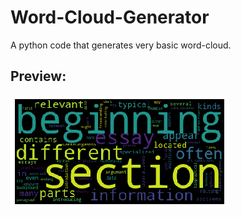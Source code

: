 # Word-Cloud-Generator
A python code that generates very basic word-cloud.

## Preview:
![Screenshot](WORDCLOUD.png)
